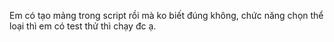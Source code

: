 Em có tạo mảng trong script rồi mà ko biết đúng không, chức năng chọn thể loại thì em có test thử thì chạy đc ạ.